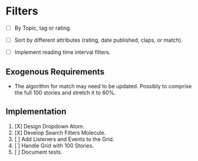 # Filters

* [ ] By Topic, tag or rating.
* [ ] Sort by different attributes (rating, date published, claps, or match).
* [ ] Implement reading time interval filters. 


## Exogenous Requirements

* The algorithm for match may need to be updated. Possibly to comprise the full 100 stories and stretch it to 60%.


## Implementation

1. [X] Design Dropdown Atom.
2. [X] Develop Search Filters Molecule. 
3. [ ] Add Listeners and Events to the Grid.
4. [ ] Handle Grid with 100 Stories.
5. [ ] Document tests.
